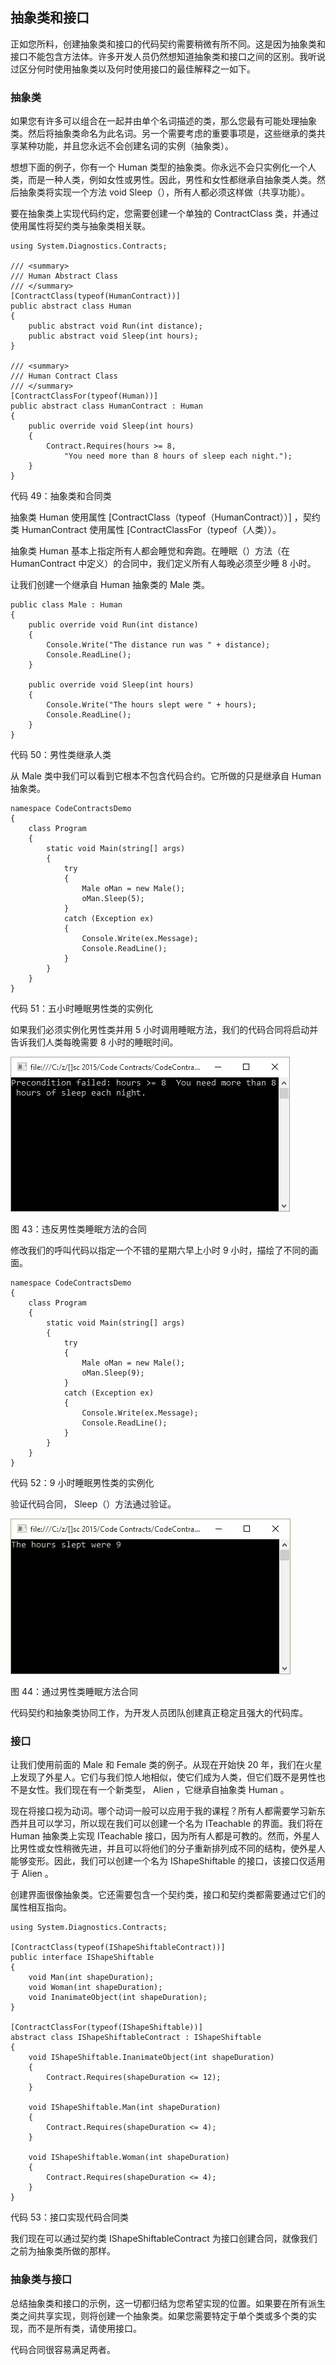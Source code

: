 ## 抽象类和接口

正如您所料，创建抽象类和接口的代码契约需要稍微有所不同。这是因为抽象类和接口不能包含方法体。许多开发人员仍然想知道抽象类和接口之间的区别。我听说过区分何时使用抽象类以及何时使用接口的最佳解释之一如下。

### 抽象类

如果您有许多可以组合在一起并由单个名词描述的类，那么您最有可能处理抽象类。然后将抽象类命名为此名词。另一个需要考虑的重要事项是，这些继承的类共享某种功能，并且您永远不会创建名词的实例（抽象类）。

想想下面的例子，你有一个 Human 类型的抽象类。你永远不会只实例化一个人类，而是一种人类，例如女性或男性。因此，男性和女性都继承自抽象类人类。然后抽象类将实现一个方法 void Sleep（），所有人都必须这样做（共享功能）。

要在抽象类上实现代码约定，您需要创建一个单独的 ContractClass 类，并通过使用属性将契约类与抽象类相关联。

```
using System.Diagnostics.Contracts;

/// <summary>
/// Human Abstract Class
/// </summary>
[ContractClass(typeof(HumanContract))]
public abstract class Human
{
    public abstract void Run(int distance);
    public abstract void Sleep(int hours);
}

/// <summary>
/// Human Contract Class
/// </summary>
[ContractClassFor(typeof(Human))]
public abstract class HumanContract : Human
{
    public override void Sleep(int hours)
    {
        Contract.Requires(hours >= 8,
            "You need more than 8 hours of sleep each night.");
    }
}

```

代码 49：抽象类和合同类

抽象类 Human 使用属性 [ContractClass（typeof（HumanContract））] ，契约类 HumanContract 使用属性 [ContractClassFor（typeof（人类））。

抽象类 Human 基本上指定所有人都会睡觉和奔跑。在睡眠（）方法（在 HumanContract 中定义）的合同中，我们定义所有人每晚必须至少睡 8 小时。

让我们创建一个继承自 Human 抽象类的 Male 类。

```
public class Male : Human
{
    public override void Run(int distance)
    {
        Console.Write("The distance run was " + distance);
        Console.ReadLine();
    }

    public override void Sleep(int hours)
    {
        Console.Write("The hours slept were " + hours);
        Console.ReadLine();
    }
}

```

代码 50：男性类继承人类

从 Male 类中我们可以看到它根本不包含代码合约。它所做的只是继承自 Human 抽象类。

```
namespace CodeContractsDemo
{
    class Program
    {
        static void Main(string[] args)
        {
            try
            {
                Male oMan = new Male();
                oMan.Sleep(5);
            }
            catch (Exception ex)
            {
                Console.Write(ex.Message);
                Console.ReadLine();
            }
        }
    }
}

```

代码 51：五小时睡眠男性类的实例化

如果我们必须实例化男性类并用 5 小时调用睡眠方法，我们的代码合同将启动并告诉我们人类每晚需要 8 小时的睡眠时间。

![](img/00045.jpeg)

图 43：违反男性类睡眠方法的合同

修改我们的呼叫代码以指定一个不错的星期六早上小时 9 小时，描绘了不同的画面。

```
namespace CodeContractsDemo
{
    class Program
    {
        static void Main(string[] args)
        {
            try
            {
                Male oMan = new Male();
                oMan.Sleep(9);
            }
            catch (Exception ex)
            {
                Console.Write(ex.Message);
                Console.ReadLine();
            }
        }
    }
}

```

代码 52：9 小时睡眠男性类的实例化

验证代码合同， Sleep（）方法通过验证。

![](img/00046.jpeg)

图 44：通过男性类睡眠方法合同

代码契约和抽象类协同工作，为开发人员团队创建真正稳定且强大的代码库。

### 接口

让我们使用前面的 Male 和 Female 类的例子。从现在开始快 20 年，我们在火星上发现了外星人。它们与我们惊人地相似，使它们成为人类，但它们既不是男性也不是女性。我们现在有一个新类型， Alien ，它继承自抽象类 Human 。

现在将接口视为动词。哪个动词一般可以应用于我的课程？所有人都需要学习新东西并且可以学习，所以现在我们可以创建一个名为 ITeachable 的界面。我们将在 Human 抽象类上实现 ITeachable 接口，因为所有人都是可教的。然而，外星人比男性或女性稍微先进，并且可以将他们的分子重新排列成不同的结构，使外星人能够变形。因此，我们可以创建一个名为 IShapeShiftable 的接口，该接口仅适用于 Alien 。

创建界面很像抽象类。它还需要包含一个契约类，接口和契约类都需要通过它们的属性相互指向。

```
using System.Diagnostics.Contracts;

[ContractClass(typeof(IShapeShiftableContract))]
public interface IShapeShiftable
{
    void Man(int shapeDuration);
    void Woman(int shapeDuration);
    void InanimateObject(int shapeDuration);
}

[ContractClassFor(typeof(IShapeShiftable))]
abstract class IShapeShiftableContract : IShapeShiftable
{
    void IShapeShiftable.InanimateObject(int shapeDuration)
    {
        Contract.Requires(shapeDuration <= 12);
    }

    void IShapeShiftable.Man(int shapeDuration)
    {
        Contract.Requires(shapeDuration <= 4);
    }

    void IShapeShiftable.Woman(int shapeDuration)
    {
        Contract.Requires(shapeDuration <= 4);
    }
}

```

代码 53：接口实现代码合同类

我们现在可以通过契约类 IShapeShiftableContract 为接口创建合同，就像我们之前为抽象类所做的那样。

### 抽象类与接口

总结抽象类和接口的示例，这一切都归结为您希望实现的位置。如果要在所有派生类之间共享实现，则将创建一个抽象类。如果您需要特定于单个类或多个类的实现，而不是所有类，请使用接口。

代码合同很容易满足两者。
